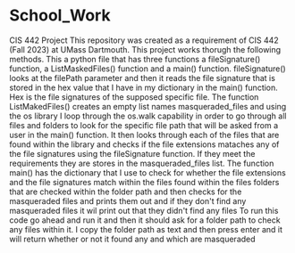 # School_Work
CIS 442 Project 
This repository was created as a requirement of CIS 442 (Fall 2023) at UMass Dartmouth. 
This project works thorugh the following methods. This a python file that has three functions a fileSignature() function, a ListMaskedFiles() function and a main() function. fileSignature() looks at the filePath parameter and then it reads the file signature that is stored in the hex value that I have in my dictionary in the main() function. Hex is the file signatures of the supposed specific file. 
The function ListMakedFiles() creates an empty list names masqueraded_files and using the os library I loop through the os.walk capability in order to go through all files and folders to look for the specific file path that will be asked from a user in the main() function. It then looks through each of the files that are found within the library and checks if the file extensions mataches any of the file signatures using the fileSignature function. If they meet the requirements they are stores in the masqueraded_files list.
The function main() has the dictionary that I use to check for whether the file extensions and the file signatures match within the files found within the files folders that are checked within the folder path and then checks for the masqueraded files and prints them out and if they don't find any masqueraded files it wil print out that they didn't find any files
To run this code go ahead and run it and then it should ask for a folder path to check any files within it. I copy the folder path as text and then press enter and it will return whether or not it found any and which are masqueraded
